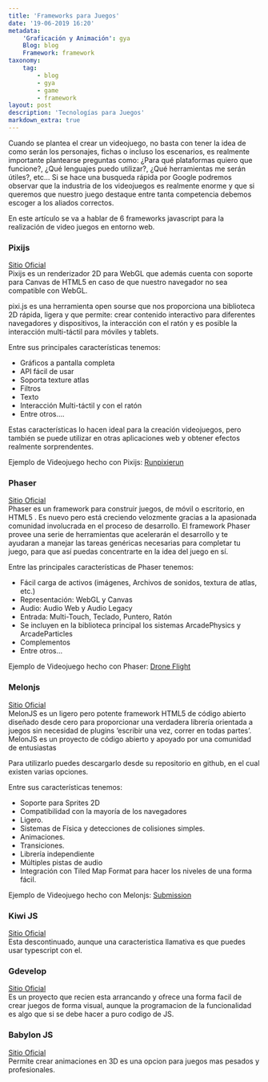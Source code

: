 ```yaml
---
title: 'Frameworks para Juegos'
date: '19-06-2019 16:20'
metadata:
    'Graficación y Animación': gya
    Blog: blog
    Framework: framework
taxonomy:
    tag:
        - blog
        - gya
        - game
        - framework
layout: post
description: 'Tecnologías para Juegos'
markdown_extra: true
---
```


Cuando se plantea el crear un videojuego, no basta con tener la idea de como serán los personajes, fichas o incluso los escenarios, es realmente importante plantearse preguntas como: ¿Para qué plataformas quiero que funcione?, ¿Qué lenguajes puedo utilizar?, ¿Qué herramientas me serán útiles?, etc... Si se hace una busqueda rápida por Google podremos observar que la industria de los videojuegos es realmente enorme y que si queremos que nuestro juego destaque entre tanta competencia debemos escoger a los aliados correctos.

En este artículo se va a hablar de 6 frameworks javascript para la realización de video juegos en entorno web.

### Pixijs
[Sitio Oficial](https://www.pixijs.com)<br>
Pixijs es un renderizador 2D para WebGL que además cuenta con soporte para Canvas de HTML5 en caso de que nuestro navegador no sea compatible con WebGL.

pixi.js es una herramienta open sourse que nos proporciona una biblioteca 2D rápida, ligera y que permite: crear contenido interactivo para diferentes navegadores y dispositivos, la interacción con el ratón y es posible la interacción multi-táctil para móviles y tablets.

Entre sus principales características tenemos:

- Gráficos a pantalla completa
- API fácil de usar
- Soporta texture atlas
- Filtros
- Texto
- Interacción Multi-táctil y con el ratón
- Entre otros....

Estas características lo hacen ideal para la creación videojuegos, pero también se puede utilizar en otras aplicaciones web y obtener efectos realmente sorprendentes.

Ejemplo de Videojuego hecho con Pixijs: [Runpixierun](https://www.goodboydigital.com/runpixierun/)

### Phaser
[Sitio Oficial](http://phaser.io)<br>
Phaser es un framework para construir juegos, de móvil o escritorio, en HTML5 . Es nuevo pero está creciendo velozmente gracias a la apasionada comunidad involucrada en el proceso de desarrollo. El framework Phaser provee una serie de herramientas que acelerarán el desarrollo y te ayudaran a manejar las tareas genéricas necesarias para completar tu juego, para que así puedas concentrarte en la idea del juego en sí.

Entre las principales características de Phaser tenemos:

- Fácil carga de activos (imágenes, Archivos de sonidos, textura de atlas, etc.)
- Representación: WebGL y Canvas
- Audio: Audio Web y Audio Legacy
- Entrada: Multi-Touch, Teclado, Puntero, Ratón
- Se incluyen en la biblioteca principal los sistemas ArcadePhysics y ArcadeParticles
- Complementos
- Entre otros...

Ejemplo de Videojuego hecho con Phaser: [Drone Flight](https://www.minijuegos.com/juego/drone-flight)

### Melonjs
[Sitio Oficial](http://www.melonjs.org)<br>
MelonJS es un ligero pero potente framework HTML5 de código abierto diseñado desde cero para proporcionar una verdadera librería orientada a juegos sin necesidad de plugins ‘escribir una vez, correr en todas partes’. MelonJS es un proyecto de código abierto y apoyado por una comunidad de entusiastas

Para utilizarlo puedes descargarlo desde su repositorio en github, en el cual existen varias opciones.

Entre sus características tenemos:

- Soporte para Sprites 2D
- Compatibilidad con la mayoría de los navegadores
- Ligero.
- Sistemas de Física y detecciones de colisiones simples.
- Animaciones.
- Transiciones.
- Librería independiente
- Múltiples pistas de audio
- Integración con Tiled Map Format para hacer los niveles de una forma fácil.

Ejemplo de Videojuego hecho con Melonjs: [Submission](http://radmars.com/superkaijudunkcity/submission/)

### Kiwi JS
[Sitio Oficial](http://www.kiwijs.org)<br>
Esta descontinuado, aunque una caracteristica llamativa es que puedes usar typescript con el.

### Gdevelop
[Sitio Oficial](https://gdevelop-app.com)<br>
Es un proyecto que recien esta arrancando y ofrece una forma facil de crear juegos de forma visual, aunque la programacion de la funcionalidad es algo que si se debe hacer a puro codigo de JS.

### Babylon JS
[Sitio Oficial](https://www.babylonjs.com)<br>
Permite crear animaciones en 3D es una opcion para juegos mas pesados y profesionales.